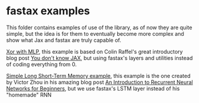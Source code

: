 # fastax examples
This folder contains examples of use of the library, as of now they are quite simple,
but the idea is for them to eventually become more complex and show what Jax and fastax are
truly capable of.

[Xor with MLP](xor.ipynb), this example is based on Colin Raffel's great introductory blog post
[You don't know JAX](https://colinraffel.com/blog/you-don-t-know-jax.html), but using fastax's layers and
utilities instead of coding everything from 0.

[Simple Long Short-Term Memory example](lstm.ipynb), this example is the one created by
Victor Zhou in his amazing blog post [An Introduction to Recurrent Neural Networks for Beginners](https://victorzhou.com/blog/intro-to-rnns/),
but we use fastax's LSTM layer instead of his "homemade" RNN
